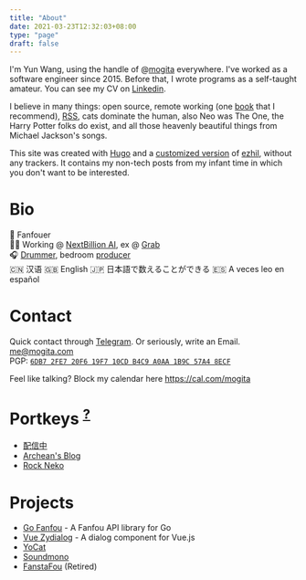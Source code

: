```yaml
---
title: "About"
date: 2021-03-23T12:32:03+08:00
type: "page"
draft: false
---
```


I'm Yun Wang, using the handle of @[mogita](https://twitter.com/mogita) everywhere. I've worked as a software engineer since 2015. Before that, I wrote programs as a self-taught amateur. You can see my CV on [Linkedin](https://www.linkedin.com/in/mogita/).

I believe in many things: open source, remote working (one [book](https://www.amazon.com/Remote-Office-Not-Required/dp/0804137501) that I recommend), [RSS](/index.xml), cats dominate the human, also Neo was The One, the Harry Potter folks do exist, and all those heavenly beautiful things from Michael Jackson's songs.

This site was created with [Hugo](https://gohugo.io/) and a [customized version](https://github.com/mogita/otaku-blog/blob/master/static/css/ezhil-custom.css) of [ezhil](https://github.com/vividvilla/ezhil), without any trackers. It contains my non-tech posts from my infant time in which you don't want to be interested.

# Bio

🦋 Fanfouer<br />
🧑‍💻 Working @ [NextBillion AI](https://nb.ai), ex @ [Grab](https://grab.com)<br />
🎧 [Drummer](https://space.bilibili.com/70342), bedroom [producer](https://soundcloud.com/mogita)<br />
🇨🇳 汉语 🇬🇧 English 🇯🇵 日本語で数えることができる 🇪🇸 A veces leo en español

# Contact

Quick contact through [Telegram](https://t.me/mogita). Or seriously, write an Email.<br />
[me@mogita.com](mailto:me@mogita.com)<br />
PGP: [`6DB7 2FE7 20F6 19F7 10CD B4C9 A0AA 1B9C 57A4 8ECF`](https://keybase.io/mogita/pgp_keys.asc?fingerprint=6db72fe720f619f710cdb4c9a0aa1b9c57a48ecf)

Feel like talking? Block my calendar here https://cal.com/mogita

# Portkeys <sup><a href="https://harrypotter.fandom.com/wiki/Portkey" target="_blank">?</a></sup>

- [配信中](https://www.yocson.com)
- [Archean's Blog](https://archeanz.com)
- [Rock Neko](https://rockneko.xyz)

# Projects

- [Go Fanfou](https://github.com/mogita/go-fanfou) - A Fanfou API library for Go
- [Vue Zydialog](https://github.com/mogita/vue-zydialog) - A dialog component for Vue.js
- [YoCat](https://mastodon.social/@yocat)
- [Soundmono](https://soundmono.com)
- [FanstaFou](http://fanstafou.mogita.com) (Retired)
